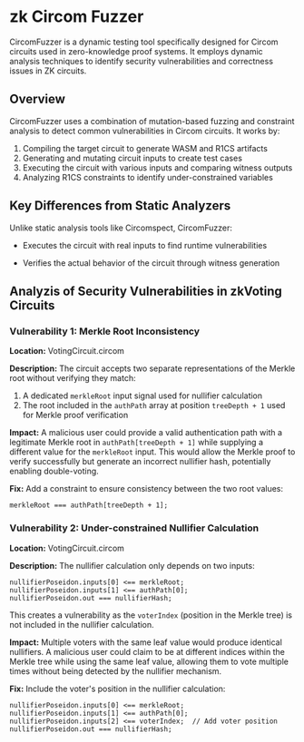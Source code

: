 # zk Circom Fuzzer

CircomFuzzer is a dynamic testing tool specifically designed for Circom circuits used in zero-knowledge proof systems. It employs dynamic analysis techniques to identify security vulnerabilities and correctness issues in ZK circuits.

## Overview

CircomFuzzer uses a combination of mutation-based fuzzing and constraint analysis to detect common vulnerabilities in Circom circuits. It works by:

1. Compiling the target circuit to generate WASM and R1CS artifacts
2. Generating and mutating circuit inputs to create test cases
3. Executing the circuit with various inputs and comparing witness outputs
4. Analyzing R1CS constraints to identify under-constrained variables


## Key Differences from Static Analyzers

Unlike static analysis tools like Circomspect, CircomFuzzer:

- Executes the circuit with real inputs to find runtime vulnerabilities

- Verifies the actual behavior of the circuit through witness generation


## Analyzis of Security Vulnerabilities in zkVoting Circuits

### Vulnerability 1: Merkle Root Inconsistency

**Location:** VotingCircuit.circom

**Description:** The circuit accepts two separate representations of the Merkle root without verifying they match:
1. A dedicated `merkleRoot` input signal used for nullifier calculation
2. The root included in the `authPath` array at position `treeDepth + 1` used for Merkle proof verification

**Impact:** A malicious user could provide a valid authentication path with a legitimate Merkle root in `authPath[treeDepth + 1]` while supplying a different value for the `merkleRoot` input. This would allow the Merkle proof to verify successfully but generate an incorrect nullifier hash, potentially enabling double-voting.

**Fix:** Add a constraint to ensure consistency between the two root values:
```circom
merkleRoot === authPath[treeDepth + 1];
```

### Vulnerability 2: Under-constrained Nullifier Calculation

**Location:** VotingCircuit.circom

**Description:** The nullifier calculation only depends on two inputs:
```circom
nullifierPoseidon.inputs[0] <== merkleRoot;
nullifierPoseidon.inputs[1] <== authPath[0];
nullifierPoseidon.out === nullifierHash;
```

This creates a vulnerability as the `voterIndex` (position in the Merkle tree) is not included in the nullifier calculation.

**Impact:** Multiple voters with the same leaf value would produce identical nullifiers. A malicious user could claim to be at different indices within the Merkle tree while using the same leaf value, allowing them to vote multiple times without being detected by the nullifier mechanism.

**Fix:** Include the voter's position in the nullifier calculation:
```circom
nullifierPoseidon.inputs[0] <== merkleRoot;
nullifierPoseidon.inputs[1] <== authPath[0];
nullifierPoseidon.inputs[2] <== voterIndex;  // Add voter position
nullifierPoseidon.out === nullifierHash;
```

